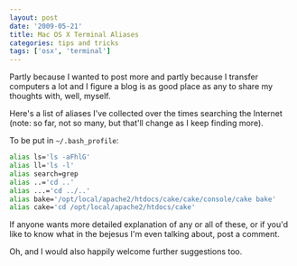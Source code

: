 ```yaml
---
layout: post
date: '2009-05-21'
title: Mac OS X Terminal Aliases
categories: tips and tricks
tags: ['osx', 'terminal']
---
```


Partly because I wanted to post more and partly because I transfer computers a lot and I figure a blog is as good place as any to share my thoughts with, well, myself.

Here's a list of aliases I've collected over the times searching the Internet (note: so far, not so many, but that'll change as I keep finding more).

To be put in `~/.bash_profile`:

```bash
alias ls='ls -aFhlG'
alias ll='ls -l'
alias search=grep
alias ..='cd ..'
alias ...='cd ../..'
alias bake='/opt/local/apache2/htdocs/cake/cake/console/cake bake'
alias cake='cd /opt/local/apache2/htdocs/cake'
```

If anyone wants more detailed explanation of any or all of these, or if you'd like to know what in the bejesus I'm even talking about, post a comment.

Oh, and I would also happily welcome further suggestions too.
